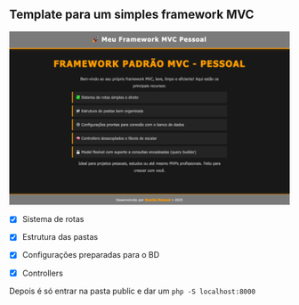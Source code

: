 ## Template para um simples framework MVC


![](./estrutura.png)

- [x] Sistema de rotas

- [x]  Estrutura das pastas 

- [x]  Configurações preparadas para o BD

- [x]  Controllers

Depois é só entrar na pasta public e dar um `php -S localhost:8000`


